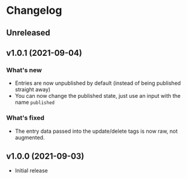 # Changelog

## Unreleased

## v1.0.1 (2021-09-04)

### What's new

* Entries are now unpublished by default (instead of being published straight away)
* You can now change the published state, just use an input with the name `published`

### What's fixed

* The entry data passed into the update/delete tags is now raw, not augmented.

## v1.0.0 (2021-09-03)

* Initial release
